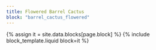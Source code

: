 ```yaml
---
title: Flowered Barrel Cactus
block: "barrel_cactus_flowered"
---
```


{% assign it = site.data.blocks[page.block] %}
{% include block_template.liquid block=it %}


